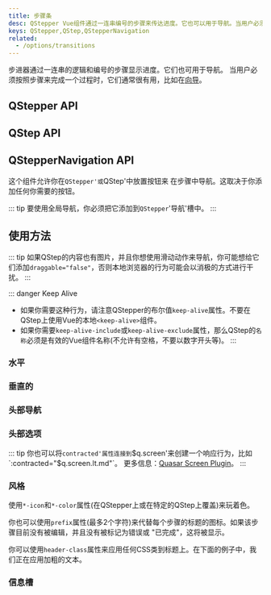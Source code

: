 ```yaml
---
title: 步骤条
desc: QStepper Vue组件通过一连串编号的步骤来传达进度。它也可以用于导航。当用户必须按照步骤来完成一个过程时，它通常是有用的，比如在一个向导中。
keys: QStepper,QStep,QStepperNavigation
related:
  - /options/transitions
---
```


步进器通过一连串的逻辑和编号的步骤显示进度。它们也可用于导航。
当用户必须按照步骤来完成一个过程时，它们通常很有用，比如在[向导](https://en.wikipedia.org/wiki/Wizard_(software) )。

## QStepper API

<doc-api file="QStepper" />

## QStep API

<doc-api file="QStep" />

## QStepperNavigation API

这个组件允许你在`QStepper'或`QStep'中放置按钮来
在步骤中导航。这取决于你添加任何你需要的按钮。

::: tip
要使用全局导航，你必须把它添加到`QStepper`'导航'槽中。
:::

<doc-api file="QStepperNavigation" />

## 使用方法

::: tip
如果QStep的内容也有图片，并且你想使用滑动动作来导航，你可能想给它们添加`draggable="false"`，否则本地浏览器的行为可能会以消极的方式进行干扰。
:::

::: danger Keep Alive
* 如果你需要这种行为，请注意QStepper的布尔值`keep-alive`属性。不要在QStep上使用Vue的本地`<keep-alive>`组件。
* 如果你需要`keep-alive-include`或`keep-alive-exclude`属性，那么QStep的`名称`必须是有效的Vue组件名称(不允许有空格，不要以数字开头等)。
:::

### 水平

<doc-example title="水平" file="QStepper/TypeHorizontal" />

### 垂直的

<doc-example title="垂直" file="QStepper/TypeVertical" />

### 头部导航

<doc-example title="非线性的标题导航" file="QStepper/NonLinearNavigation" />

<doc-example title="线性标题导航" file="QStepper/LinearNavigation" />

### 头部选项

<doc-example title="提示步骤错误" file="QStepper/StepError" />

<doc-example title="替代标签" file="QStepper/AlternativeLabels" />

::: tip
你也可以将`contracted'属性连接到`$q.screen'来创建一个响应行为，比如`:contracted="$q.screen.lt.md"`。
更多信息：[Quasar Screen Plugin](/options/screen-plugin)。
:::

<doc-example title="签约" file="QStepper/Contracted" />

### 风格

使用`*-icon`和`*-color`属性(在QStepper上或在特定的QStep上覆盖)来玩着色。

<doc-example title="着色" file="QStepper/Coloring" />

你也可以使用`prefix`属性(最多2个字符)来代替每个步骤的标题的图标。如果该步骤目前没有被编辑，并且没有被标记为错误或 "已完成"，这将被显示。

<doc-example title="步骤前缀" file="QStepper/Prefix" />

<doc-example title="黑暗" file="QStepper/Dark" />

你可以使用`header-class`属性来应用任何CSS类到标题上。在下面的例子中，我们正在应用加粗的文本。

<doc-example title="页眉类" file="QStepper/HeaderClass" />

### 信息槽

<doc-example title="具有固定高度步骤的消息槽" file="QStepper/MessageSlot" />
